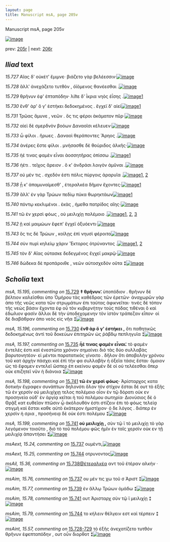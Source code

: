 ```yaml
---
layout: page
title: Manuscript msA, page 205v
---
```


Manuscript msA, page 205v

[![image](http://www.homermultitext.org/iipsrv?OBJ=IIP,1.0&FIF=/project/homer/pyramidal/deepzoom/hmt/vaimg/2017a/VA205VN_0707.tif&WID=100&CVT=JPEG)](http://www.homermultitext.org/ict2/?urn=urn:cite2:hmt:vaimg.2017a:VA205VN_0707)

prev:  [205r](../205r) | next:  [206r](../206r)

## *Iliad* text

*15.727* <a id="15.727"/> Αἴας δ' οὐκέτ' ἔμιμνε· βιάζετο γὰρ βελέεσσιν·[![image](http://www.homermultitext.org/iipsrv?OBJ=IIP,1.0&FIF=/project/homer/pyramidal/deepzoom/hmt/vaimg/2017a/VA205VN_0707.tif&RGN=0.498,0.2276,0.399,0.0293&WID=1000&CVT=JPEG)](http://www.homermultitext.org/ict2/?urn=urn:cite2:hmt:vaimg.2017a:VA205VN_0707@0.498,0.2276,0.399,0.0293)

*15.728* <a id="15.728"/> ἂλλ' ἀνεχάζετο τυτθὸν , ὀϊόμενος θανέεσθαι .[![image](http://www.homermultitext.org/iipsrv?OBJ=IIP,1.0&FIF=/project/homer/pyramidal/deepzoom/hmt/vaimg/2017a/VA205VN_0707.tif&RGN=0.498,0.2479,0.379,0.0293&WID=1000&CVT=JPEG)](http://www.homermultitext.org/ict2/?urn=urn:cite2:hmt:vaimg.2017a:VA205VN_0707@0.498,0.2479,0.379,0.0293)

*15.729* <a id="15.729"/> θρῆνυν ἐφ' ἑπταπόδην· λί̆πε δ' ΐκρια νηὸς ἐΐσης .[![image](http://www.homermultitext.org/iipsrv?OBJ=IIP,1.0&FIF=/project/homer/pyramidal/deepzoom/hmt/vaimg/2017a/VA205VN_0707.tif&RGN=0.499,0.2675,0.419,0.0293&WID=1000&CVT=JPEG)](http://www.homermultitext.org/ict2/?urn=urn:cite2:hmt:vaimg.2017a:VA205VN_0707@0.499,0.2675,0.419,0.0293)[1](#msA_15.195)

*15.730* <a id="15.730"/> ἔνθ' ὰρ' ὅ γ' ἑστήκει δεδοκημένος . ἔγχεϊ δ' αἰεὶ[![image](http://www.homermultitext.org/iipsrv?OBJ=IIP,1.0&FIF=/project/homer/pyramidal/deepzoom/hmt/vaimg/2017a/VA205VN_0707.tif&RGN=0.5,0.287,0.364,0.0293&WID=1000&CVT=JPEG)](http://www.homermultitext.org/ict2/?urn=urn:cite2:hmt:vaimg.2017a:VA205VN_0707@0.5,0.287,0.364,0.0293)[1](#msA_15.196)

*15.731* <a id="15.731"/> Τρῶας ἄμυνε , νεῶν . ὅς τις φέροι ἀκάματον πῦρ·[![image](http://www.homermultitext.org/iipsrv?OBJ=IIP,1.0&FIF=/project/homer/pyramidal/deepzoom/hmt/vaimg/2017a/VA205VN_0707.tif&RGN=0.499,0.3058,0.397,0.0293&WID=1000&CVT=JPEG)](http://www.homermultitext.org/ict2/?urn=urn:cite2:hmt:vaimg.2017a:VA205VN_0707@0.499,0.3058,0.397,0.0293)

*15.732* <a id="15.732"/> αἰεὶ δὲ σμερδνὸν βοόων Δαναοῖσι κέλευεν·[![image](http://www.homermultitext.org/iipsrv?OBJ=IIP,1.0&FIF=/project/homer/pyramidal/deepzoom/hmt/vaimg/2017a/VA205VN_0707.tif&RGN=0.499,0.3238,0.383,0.0293&WID=1000&CVT=JPEG)](http://www.homermultitext.org/ict2/?urn=urn:cite2:hmt:vaimg.2017a:VA205VN_0707@0.499,0.3238,0.383,0.0293)

*15.733* <a id="15.733"/> ὦ φίλοι . ἥρωες . Δαναοὶ θεράποντες Ἄρηος .[![image](http://www.homermultitext.org/iipsrv?OBJ=IIP,1.0&FIF=/project/homer/pyramidal/deepzoom/hmt/vaimg/2017a/VA205VN_0707.tif&RGN=0.497,0.3426,0.372,0.0293&WID=1000&CVT=JPEG)](http://www.homermultitext.org/ict2/?urn=urn:cite2:hmt:vaimg.2017a:VA205VN_0707@0.497,0.3426,0.372,0.0293)

*15.734* <a id="15.734"/> ἀνέρες ἔστε φίλοι . μνήσασθε δὲ θούριδος ἀλκῆς·[![image](http://www.homermultitext.org/iipsrv?OBJ=IIP,1.0&FIF=/project/homer/pyramidal/deepzoom/hmt/vaimg/2017a/VA205VN_0707.tif&RGN=0.497,0.3614,0.404,0.0293&WID=1000&CVT=JPEG)](http://www.homermultitext.org/ict2/?urn=urn:cite2:hmt:vaimg.2017a:VA205VN_0707@0.497,0.3614,0.404,0.0293)

*15.735* <a id="15.735"/> ἠέ τινας φαμὲν εἶναι ἀοσσητῆρας ὀπίσσω .[![image](http://www.homermultitext.org/iipsrv?OBJ=IIP,1.0&FIF=/project/homer/pyramidal/deepzoom/hmt/vaimg/2017a/VA205VN_0707.tif&RGN=0.501,0.3817,0.368,0.0293&WID=1000&CVT=JPEG)](http://www.homermultitext.org/ict2/?urn=urn:cite2:hmt:vaimg.2017a:VA205VN_0707@0.501,0.3817,0.368,0.0293)[1](#msA_15.197)

*15.736* <a id="15.736"/> ἠέτι . τεῖχος ἄρειον . ὅ κ' ἀνδράσι λοιγὸν ἀμῦναι .[![image](http://www.homermultitext.org/iipsrv?OBJ=IIP,1.0&FIF=/project/homer/pyramidal/deepzoom/hmt/vaimg/2017a/VA205VN_0707.tif&RGN=0.5,0.4012,0.393,0.0293&WID=1000&CVT=JPEG)](http://www.homermultitext.org/ict2/?urn=urn:cite2:hmt:vaimg.2017a:VA205VN_0707@0.5,0.4012,0.393,0.0293)

*15.737* <a id="15.737"/> οὐ μέν τις . σχεδόν ἐστι πόλις πύργοις ἀραρυῖα .[![image](http://www.homermultitext.org/iipsrv?OBJ=IIP,1.0&FIF=/project/homer/pyramidal/deepzoom/hmt/vaimg/2017a/VA205VN_0707.tif&RGN=0.502,0.4207,0.403,0.0285&WID=1000&CVT=JPEG)](http://www.homermultitext.org/ict2/?urn=urn:cite2:hmt:vaimg.2017a:VA205VN_0707@0.502,0.4207,0.403,0.0285)[1](#msAim_15.76), [2](#msAext_15.24)

*15.738* <a id="15.738"/> ᾗ κ' ἀπαμυναίμεσθ' , ἑτεραλκέα δῆμον ἔχοντες·[![image](http://www.homermultitext.org/iipsrv?OBJ=IIP,1.0&FIF=/project/homer/pyramidal/deepzoom/hmt/vaimg/2017a/VA205VN_0707.tif&RGN=0.501,0.4373,0.412,0.0285&WID=1000&CVT=JPEG)](http://www.homermultitext.org/ict2/?urn=urn:cite2:hmt:vaimg.2017a:VA205VN_0707@0.501,0.4373,0.412,0.0285)[1](#msAil_15.36)

*15.739* <a id="15.739"/> ἂλλ' ἐν γὰρ Τρώων πεδίῳ πύκα θωρηκτάων[![image](http://www.homermultitext.org/iipsrv?OBJ=IIP,1.0&FIF=/project/homer/pyramidal/deepzoom/hmt/vaimg/2017a/VA205VN_0707.tif&RGN=0.497,0.4576,0.412,0.0285&WID=1000&CVT=JPEG)](http://www.homermultitext.org/ict2/?urn=urn:cite2:hmt:vaimg.2017a:VA205VN_0707@0.497,0.4576,0.412,0.0285)[1](#msAim_15.77)

*15.740* <a id="15.740"/> πόντῳ κεκλιμένοι . ἑκὰς , ήμεθα πατρίδος αἴης·[![image](http://www.homermultitext.org/iipsrv?OBJ=IIP,1.0&FIF=/project/homer/pyramidal/deepzoom/hmt/vaimg/2017a/VA205VN_0707.tif&RGN=0.499,0.4778,0.431,0.0285&WID=1000&CVT=JPEG)](http://www.homermultitext.org/ict2/?urn=urn:cite2:hmt:vaimg.2017a:VA205VN_0707@0.499,0.4778,0.431,0.0285)

*15.741* <a id="15.741"/> τῶ ἐν χερσὶ φόως , οὐ μειλιχίῃ πολέμοιο .[![image](http://www.homermultitext.org/iipsrv?OBJ=IIP,1.0&FIF=/project/homer/pyramidal/deepzoom/hmt/vaimg/2017a/VA205VN_0707.tif&RGN=0.499,0.4951,0.369,0.0285&WID=1000&CVT=JPEG)](http://www.homermultitext.org/ict2/?urn=urn:cite2:hmt:vaimg.2017a:VA205VN_0707@0.499,0.4951,0.369,0.0285)[1](#msA_15.199), [2](#msA_15.198), [3](#msAim_15.78)

*15.742* <a id="15.742"/> ῇ καὶ μαιμώων ἔφεπ' ἔγχεϊ ὀξυόεντι·[![image](http://www.homermultitext.org/iipsrv?OBJ=IIP,1.0&FIF=/project/homer/pyramidal/deepzoom/hmt/vaimg/2017a/VA205VN_0707.tif&RGN=0.502,0.5139,0.369,0.0285&WID=1000&CVT=JPEG)](http://www.homermultitext.org/ict2/?urn=urn:cite2:hmt:vaimg.2017a:VA205VN_0707@0.502,0.5139,0.369,0.0285)

*15.743* <a id="15.743"/> ὅς τις δὲ Τρώων , κοίλῃς ἐπὶ νηυσὶ φέροιτο[![image](http://www.homermultitext.org/iipsrv?OBJ=IIP,1.0&FIF=/project/homer/pyramidal/deepzoom/hmt/vaimg/2017a/VA205VN_0707.tif&RGN=0.5,0.5327,0.382,0.0285&WID=1000&CVT=JPEG)](http://www.homermultitext.org/ict2/?urn=urn:cite2:hmt:vaimg.2017a:VA205VN_0707@0.5,0.5327,0.382,0.0285)

*15.744* <a id="15.744"/> σὺν πυρὶ κηλείῳ χάριν Ἕκτορος ὀτρύναντος .[![image](http://www.homermultitext.org/iipsrv?OBJ=IIP,1.0&FIF=/project/homer/pyramidal/deepzoom/hmt/vaimg/2017a/VA205VN_0707.tif&RGN=0.502,0.553,0.397,0.0285&WID=1000&CVT=JPEG)](http://www.homermultitext.org/ict2/?urn=urn:cite2:hmt:vaimg.2017a:VA205VN_0707@0.502,0.553,0.397,0.0285)[1](#msAext_15.25), [2](#msAim_15.79)

*15.745* <a id="15.745"/> τὸν δ' Αἴας ούτασκε δεδεγμένος ἔγχεϊ μακρῷ·[![image](http://www.homermultitext.org/iipsrv?OBJ=IIP,1.0&FIF=/project/homer/pyramidal/deepzoom/hmt/vaimg/2017a/VA205VN_0707.tif&RGN=0.497,0.5725,0.418,0.0285&WID=1000&CVT=JPEG)](http://www.homermultitext.org/ict2/?urn=urn:cite2:hmt:vaimg.2017a:VA205VN_0707@0.497,0.5725,0.418,0.0285)

*15.746* <a id="15.746"/> δώδεκα δὲ προπάροιθε , νεῶν αὐτοσχεδὸν οῦτα ⁑[![image](http://www.homermultitext.org/iipsrv?OBJ=IIP,1.0&FIF=/project/homer/pyramidal/deepzoom/hmt/vaimg/2017a/VA205VN_0707.tif&RGN=0.5,0.589,0.438,0.0331&WID=1000&CVT=JPEG)](http://www.homermultitext.org/ict2/?urn=urn:cite2:hmt:vaimg.2017a:VA205VN_0707@0.5,0.589,0.438,0.0331)

## *Scholia* text

*msA, 15.195, commenting on* [15.729](#15.729)  <a id="msA_15.195"/> **‡ θρῆνυν⁚** ὑποπόδιον . θρῆνυν δὲ βέλτιον καλεῖσθαι ὑπο Ὁμήρου τὰς καθέδρας τῶν ἐρετῶν· ἀναχωρῶν γὰρ ἀπο τῆς νεῶς κατα τῶν στρωμάτων ἐπι ταύτας ἀφικνεῖται· τινὲς δὲ τόπον τῆς νεὼς βάσιν ἔχοντα ἐφ οὗ τὸν κυβερνήτην τοὺς πόδας τιθέναι ὃ καὶ ἐδωλιον φασίν ἄλλοι δὲ τὴν ὑποδεχομενην τὸν ἱστὸν τράπεζαν εἶπον· οἱ δὲ διαβάθραν ἀπο νεὸς εἰς νῆα ⁑[![image](http://www.homermultitext.org/iipsrv?OBJ=IIP,1.0&FIF=/project/homer/pyramidal/deepzoom/hmt/vaimg/2017a/VA205VN_0707.tif&RGN=0.231,0.1172,0.706,0.0496&WID=1000&CVT=JPEG)](http://www.homermultitext.org/ict2/?urn=urn:cite2:hmt:vaimg.2017a:VA205VN_0707@0.231,0.1172,0.706,0.0496)

*msA, 15.196, commenting on* [15.730](#15.730)  <a id="msA_15.196"/> **ἔνθ ὰρ ὅ γ' ἐστήκει ,** ὅτι παθητικῶς δεδοκημένως ἀντὶ τοῦ δοκεύων ἐπιτηρῶν ὡς ῥάβδῳ πεπληγυῖα ⁑[![image](http://www.homermultitext.org/iipsrv?OBJ=IIP,1.0&FIF=/project/homer/pyramidal/deepzoom/hmt/vaimg/2017a/VA205VN_0707.tif&RGN=0.234,0.284,0.228,0.0496&WID=1000&CVT=JPEG)](http://www.homermultitext.org/ict2/?urn=urn:cite2:hmt:vaimg.2017a:VA205VN_0707@0.234,0.284,0.228,0.0496)

*msA, 15.197, commenting on* [15.735](#15.735)  <a id="msA_15.197"/> **ἦέ τινας φαμέν εἶναι⁚** τὸ φαμὲν ἐντελές ἐστι καὶ ἐνεστῶτα χρόνον σημαίνει διὸ τὰς δύο συλλαβὰς βαρυτονητέον· εἰ μέντοι παρατατικὸς γίνοιτο . δῆλον ὅτι ἀποβολὴν χρόνου τοῦ κατ ἀρχὴν πάσχει καὶ ἐπὶ τὴν φα συλλαβὴν ἡ ὀξεῖα τάσις ἔσται· ὅμοιον ὡς τὸ ἔφαμεν εντελεῖ ὥσπερ ἐπ εκείνου φαμὲν δέ οἱ οὐ τελέεσθαι ὅπερ οὐκ επιζητεῖ νῦν ἡ διάνοια ⁑[![image](http://www.homermultitext.org/iipsrv?OBJ=IIP,1.0&FIF=/project/homer/pyramidal/deepzoom/hmt/vaimg/2017a/VA205VN_0707.tif&RGN=0.229,0.3223,0.226,0.1285&WID=1000&CVT=JPEG)](http://www.homermultitext.org/ict2/?urn=urn:cite2:hmt:vaimg.2017a:VA205VN_0707@0.229,0.3223,0.226,0.1285)

*msA, 15.198, commenting on* [15.741](#15.741)  <a id="msA_15.198"/> **τῶ ἐν χερσὶ φόως·** Ἀρίσταρχος κατα δοτικὴν ἔγραφεν συνάπτων δηλονότι ὅλον τὸν στίχον ἔσται δὲ ουτ τὸ ἑξῆς τῶ ἐν χερσίν οὐ μειλιχίχιῃ τελος πολέμοιο οἶον ἐν τῷ δόρατι οὐκ εν προσηνεία οὐδ' ἐν ἀργίᾳ κεῖται ἡ τοῦ πολέμου σωτηρία· Διονύσιος δὲ ὁ Θρᾷξ κατ ευθεῖαν πτῶσιν ᾧ ἀκόλουθόν ἐστι στίζειν ἐπι τὸ φόως τελείᾳ στιγμὴ καὶ ἔσται καθε αὑτὸ ἑκάτερον ἡμιστίχιον· ὁ δε λόγος . διόπερ ἐν χερσὶν ἡ σρια , προσήνειᾳ δὲ οὐκ έστι πολέμου ⁑[![image](http://www.homermultitext.org/iipsrv?OBJ=IIP,1.0&FIF=/project/homer/pyramidal/deepzoom/hmt/vaimg/2017a/VA205VN_0707.tif&RGN=0.225,0.4403,0.232,0.1615&WID=1000&CVT=JPEG)](http://www.homermultitext.org/ict2/?urn=urn:cite2:hmt:vaimg.2017a:VA205VN_0707@0.225,0.4403,0.232,0.1615)

*msA, 15.199, commenting on* [15.741](#15.741)  <a id="msA_15.199"/> **οὐ μειλιχίῃ ,** σὺν τῷ ϊ τὸ μειλιχίῃ τὸ γὰρ λεγόμενον τοιοῦτο , διὸ τὸ τοῦ πολέμου φῶς ἡμῖν ἐν ταῖς χερσὶν οὐκ εν τῇ μειλιχίᾳ ἁπαντήσει ⁑[![image](http://www.homermultitext.org/iipsrv?OBJ=IIP,1.0&FIF=/project/homer/pyramidal/deepzoom/hmt/vaimg/2017a/VA205VN_0707.tif&RGN=0.242,0.5928,0.21,0.0556&WID=1000&CVT=JPEG)](http://www.homermultitext.org/ict2/?urn=urn:cite2:hmt:vaimg.2017a:VA205VN_0707@0.242,0.5928,0.21,0.0556)

*msAext, 15.24, commenting on* [15.737](#15.737)  <a id="msAext_15.24"/> ουμὲντι,[![image](http://www.homermultitext.org/iipsrv?OBJ=IIP,1.0&FIF=/project/homer/pyramidal/deepzoom/hmt/vaimg/2017a/VA205VN_0707.tif&RGN=0.121,0.4185,0.05,0.0293&WID=1000&CVT=JPEG)](http://www.homermultitext.org/ict2/?urn=urn:cite2:hmt:vaimg.2017a:VA205VN_0707@0.121,0.4185,0.05,0.0293)

*msAext, 15.25, commenting on* [15.744](#15.744)  <a id="msAext_15.25"/> οτρυνοντος[![image](http://www.homermultitext.org/iipsrv?OBJ=IIP,1.0&FIF=/project/homer/pyramidal/deepzoom/hmt/vaimg/2017a/VA205VN_0707.tif&RGN=0.139,0.5552,0.075,0.0255&WID=1000&CVT=JPEG)](http://www.homermultitext.org/ict2/?urn=urn:cite2:hmt:vaimg.2017a:VA205VN_0707@0.139,0.5552,0.075,0.0255)

*msAil, 15.36, commenting on* [15.738@ἑτεραλκέα](#15.738@ἑτεραλκέα)  <a id="msAil_15.36"/> αντ τοῦ ἑτέραν αλκήν ·[![image](http://www.homermultitext.org/iipsrv?OBJ=IIP,1.0&FIF=/project/homer/pyramidal/deepzoom/hmt/vaimg/2017a/VA205VN_0707.tif&RGN=0.714,0.4358,0.084,0.0188&WID=1000&CVT=JPEG)](http://www.homermultitext.org/ict2/?urn=urn:cite2:hmt:vaimg.2017a:VA205VN_0707@0.714,0.4358,0.084,0.0188)

*msAim, 15.76, commenting on* [15.737](#15.737)  <a id="msAim_15.76"/> ου μέν τις χω τοῦ σ Ἀριστ ⁑[![image](http://www.homermultitext.org/iipsrv?OBJ=IIP,1.0&FIF=/project/homer/pyramidal/deepzoom/hmt/vaimg/2017a/VA205VN_0707.tif&RGN=0.442,0.4275,0.062,0.0308&WID=1000&CVT=JPEG)](http://www.homermultitext.org/ict2/?urn=urn:cite2:hmt:vaimg.2017a:VA205VN_0707@0.442,0.4275,0.062,0.0308)

*msAim, 15.77, commenting on* [15.739](#15.739)  <a id="msAim_15.77"/> ἐν ἄλλῳ Τρώων ὁμάδω ⁑[![image](http://www.homermultitext.org/iipsrv?OBJ=IIP,1.0&FIF=/project/homer/pyramidal/deepzoom/hmt/vaimg/2017a/VA205VN_0707.tif&RGN=0.438,0.4651,0.069,0.0293&WID=1000&CVT=JPEG)](http://www.homermultitext.org/ict2/?urn=urn:cite2:hmt:vaimg.2017a:VA205VN_0707@0.438,0.4651,0.069,0.0293)

*msAim, 15.78, commenting on* [15.741](#15.741)  <a id="msAim_15.78"/> ουτ Ἀρισταρχ σὺν τῷ ϊ μειλιχίῃ ⁑[![image](http://www.homermultitext.org/iipsrv?OBJ=IIP,1.0&FIF=/project/homer/pyramidal/deepzoom/hmt/vaimg/2017a/VA205VN_0707.tif&RGN=0.443,0.5011,0.067,0.0511&WID=1000&CVT=JPEG)](http://www.homermultitext.org/ict2/?urn=urn:cite2:hmt:vaimg.2017a:VA205VN_0707@0.443,0.5011,0.067,0.0511)

*msAim, 15.79, commenting on* [15.744](#15.744)  <a id="msAim_15.79"/> το κήλειν θέλγειν εστ καὶ τέρπειν ⁑[![image](http://www.homermultitext.org/iipsrv?OBJ=IIP,1.0&FIF=/project/homer/pyramidal/deepzoom/hmt/vaimg/2017a/VA205VN_0707.tif&RGN=0.447,0.5582,0.059,0.0488&WID=1000&CVT=JPEG)](http://www.homermultitext.org/ict2/?urn=urn:cite2:hmt:vaimg.2017a:VA205VN_0707@0.447,0.5582,0.059,0.0488)

*msAint, 15.57, commenting on* [15.728-729](#15.728-729)  <a id="msAint_15.57"/> τὸ ἑξῆς ἀνεχατίζετο τυτθόν θρῆνυν ἐφεπταπόδην , ουτ οὖν διορθοτ ⁑[![image](http://www.homermultitext.org/iipsrv?OBJ=IIP,1.0&FIF=/project/homer/pyramidal/deepzoom/hmt/vaimg/2017a/VA205VN_0707.tif&RGN=0.895,0.2397,0.067,0.0706&WID=1000&CVT=JPEG)](http://www.homermultitext.org/ict2/?urn=urn:cite2:hmt:vaimg.2017a:VA205VN_0707@0.895,0.2397,0.067,0.0706)